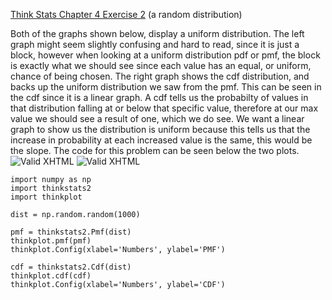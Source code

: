 [Think Stats Chapter 4 Exercise 2](http://greenteapress.com/thinkstats2/html/thinkstats2005.html#toc41) (a random distribution)

Both of the graphs shown below, display a uniform distribution.  The left graph might seem slightly confusing and hard to read, since it is just a block, however when looking at a uniform distribution pdf or pmf, the block is exactly what we should see since each value has an equal, or uniform, chance of being chosen.  The right graph shows the cdf distribution, and backs up the uniform distribution we saw from the pmf.  This can be seen in the cdf since it is a linear graph.  A cdf tells us the probabilty of values in that distribution falling at or below that specific value, therefore at our max value we should see a result of one, which we do see.  We want a linear graph to show us the distribution is uniform because this tells us that the increase in probability at each increased value is the same, this would be the slope.  The code for this problem can be seen below the two plots.  
![Valid XHTML](https://github.com/lucy-allen/project1/blob/master/ch4ex2pmfgraph.png)
![Valid XHTML](https://github.com/lucy-allen/project1/blob/master/ch4ex2cdfgraph.png)
```{python}
import numpy as np
import thinkstats2
import thinkplot

dist = np.random.random(1000)

pmf = thinkstats2.Pmf(dist)
thinkplot.pmf(pmf)
thinkplot.Config(xlabel='Numbers', ylabel='PMF')

cdf = thinkstats2.Cdf(dist)
thinkplot.cdf(cdf)
thinkplot.Config(xlabel='Numbers', ylabel='CDF')
```
